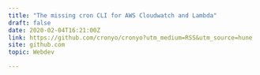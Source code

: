```yaml
---
title: "The missing cron CLI for AWS Cloudwatch and Lambda"
draft: false
date: 2020-02-04T16:21:00Z
link: https://github.com/cronyo/cronyo?utm_medium=RSS&utm_source=hune
site: github.com
topic: Webdev  

---
```

